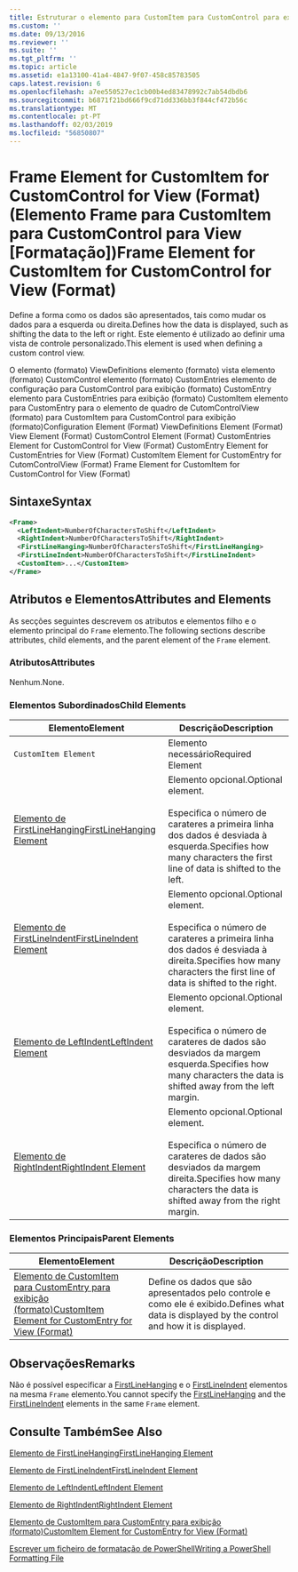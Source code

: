 ```yaml
---
title: Estruturar o elemento para CustomItem para CustomControl para exibição (formato) | Documentos da Microsoft
ms.custom: ''
ms.date: 09/13/2016
ms.reviewer: ''
ms.suite: ''
ms.tgt_pltfrm: ''
ms.topic: article
ms.assetid: e1a13100-41a4-4847-9f07-458c85783505
caps.latest.revision: 6
ms.openlocfilehash: a7ee550527ec1cb00b4ed83478992c7ab54dbdb6
ms.sourcegitcommit: b6871f21bd666f9cd71dd336bb3f844cf472b56c
ms.translationtype: MT
ms.contentlocale: pt-PT
ms.lasthandoff: 02/03/2019
ms.locfileid: "56850807"
---
```

# <a name="frame-element-for-customitem-for-customcontrol-for-view-format"></a><span data-ttu-id="5a889-102">Frame Element for CustomItem for CustomControl for View (Format) (Elemento Frame para CustomItem para CustomControl para View [Formatação])</span><span class="sxs-lookup"><span data-stu-id="5a889-102">Frame Element for CustomItem for CustomControl for View (Format)</span></span>

<span data-ttu-id="5a889-103">Define a forma como os dados são apresentados, tais como mudar os dados para a esquerda ou direita.</span><span class="sxs-lookup"><span data-stu-id="5a889-103">Defines how the data is displayed, such as shifting the data to the left or right.</span></span> <span data-ttu-id="5a889-104">Este elemento é utilizado ao definir uma vista de controle personalizado.</span><span class="sxs-lookup"><span data-stu-id="5a889-104">This element is used when defining a custom control view.</span></span>

<span data-ttu-id="5a889-105">O elemento (formato) ViewDefinitions elemento (formato) vista elemento (formato) CustomControl elemento (formato) CustomEntries elemento de configuração para CustomControl para exibição (formato) CustomEntry elemento para CustomEntries para exibição (formato) CustomItem elemento para CustomEntry para o elemento de quadro de CutomControlView (formato) para CustomItem para CustomControl para exibição (formato)</span><span class="sxs-lookup"><span data-stu-id="5a889-105">Configuration Element (Format) ViewDefinitions Element (Format) View Element (Format) CustomControl Element (Format) CustomEntries Element for CustomControl for View (Format) CustomEntry Element for CustomEntries for View (Format) CustomItem Element for CustomEntry for CutomControlView (Format) Frame Element for CustomItem for CustomControl for View (Format)</span></span>

## <a name="syntax"></a><span data-ttu-id="5a889-106">Sintaxe</span><span class="sxs-lookup"><span data-stu-id="5a889-106">Syntax</span></span>

```xml
<Frame>
  <LeftIndent>NumberOfCharactersToShift</LeftIndent>
  <RightIndent>NumberOfCharactersToShift</RightIndent>
  <FirstLineHanging>NumberOfCharactersToShift</FirstLineHanging>
  <FirstLineIndent>NumberOfCharactersToShift</FirstLineIndent>
  <CustomItem>...</CustomItem>
</Frame>
```

## <a name="attributes-and-elements"></a><span data-ttu-id="5a889-107">Atributos e Elementos</span><span class="sxs-lookup"><span data-stu-id="5a889-107">Attributes and Elements</span></span>

<span data-ttu-id="5a889-108">As secções seguintes descrevem os atributos e elementos filho e o elemento principal do `Frame` elemento.</span><span class="sxs-lookup"><span data-stu-id="5a889-108">The following sections describe attributes, child elements, and the parent element of the `Frame` element.</span></span>

### <a name="attributes"></a><span data-ttu-id="5a889-109">Atributos</span><span class="sxs-lookup"><span data-stu-id="5a889-109">Attributes</span></span>

<span data-ttu-id="5a889-110">Nenhum.</span><span class="sxs-lookup"><span data-stu-id="5a889-110">None.</span></span>

### <a name="child-elements"></a><span data-ttu-id="5a889-111">Elementos Subordinados</span><span class="sxs-lookup"><span data-stu-id="5a889-111">Child Elements</span></span>

|<span data-ttu-id="5a889-112">Elemento</span><span class="sxs-lookup"><span data-stu-id="5a889-112">Element</span></span>|<span data-ttu-id="5a889-113">Descrição</span><span class="sxs-lookup"><span data-stu-id="5a889-113">Description</span></span>|
|-------------|-----------------|
|`CustomItem Element`|<span data-ttu-id="5a889-114">Elemento necessário</span><span class="sxs-lookup"><span data-stu-id="5a889-114">Required Element</span></span>|
|[<span data-ttu-id="5a889-115">Elemento de FirstLineHanging</span><span class="sxs-lookup"><span data-stu-id="5a889-115">FirstLineHanging Element</span></span>](./firstlinehanging-element-for-frame-for-customcontrol-for-view-format.md)|<span data-ttu-id="5a889-116">Elemento opcional.</span><span class="sxs-lookup"><span data-stu-id="5a889-116">Optional element.</span></span><br /><br /> <span data-ttu-id="5a889-117">Especifica o número de carateres a primeira linha dos dados é desviada à esquerda.</span><span class="sxs-lookup"><span data-stu-id="5a889-117">Specifies how many characters the first line of data is shifted to the left.</span></span>|
|[<span data-ttu-id="5a889-118">Elemento de FirstLineIndent</span><span class="sxs-lookup"><span data-stu-id="5a889-118">FirstLineIndent Element</span></span>](./firstlineindent-element-for-frame-for-customcontrol-for-view-format.md)|<span data-ttu-id="5a889-119">Elemento opcional.</span><span class="sxs-lookup"><span data-stu-id="5a889-119">Optional element.</span></span><br /><br /> <span data-ttu-id="5a889-120">Especifica o número de carateres a primeira linha dos dados é desviada à direita.</span><span class="sxs-lookup"><span data-stu-id="5a889-120">Specifies how many characters the first line of data is shifted to the right.</span></span>|
|[<span data-ttu-id="5a889-121">Elemento de LeftIndent</span><span class="sxs-lookup"><span data-stu-id="5a889-121">LeftIndent Element</span></span>](./leftindent-element-for-frame-for-customcontrol-for-view-format.md)|<span data-ttu-id="5a889-122">Elemento opcional.</span><span class="sxs-lookup"><span data-stu-id="5a889-122">Optional element.</span></span><br /><br /> <span data-ttu-id="5a889-123">Especifica o número de carateres de dados são desviados da margem esquerda.</span><span class="sxs-lookup"><span data-stu-id="5a889-123">Specifies how many characters the data is shifted away from the left margin.</span></span>|
|[<span data-ttu-id="5a889-124">Elemento de RightIndent</span><span class="sxs-lookup"><span data-stu-id="5a889-124">RightIndent Element</span></span>](./rightindent-element-for-frame-for-customcontrol-for-view-format.md)|<span data-ttu-id="5a889-125">Elemento opcional.</span><span class="sxs-lookup"><span data-stu-id="5a889-125">Optional element.</span></span><br /><br /> <span data-ttu-id="5a889-126">Especifica o número de carateres de dados são desviados da margem direita.</span><span class="sxs-lookup"><span data-stu-id="5a889-126">Specifies how many characters the data is shifted away from the right margin.</span></span>|

### <a name="parent-elements"></a><span data-ttu-id="5a889-127">Elementos Principais</span><span class="sxs-lookup"><span data-stu-id="5a889-127">Parent Elements</span></span>

|<span data-ttu-id="5a889-128">Elemento</span><span class="sxs-lookup"><span data-stu-id="5a889-128">Element</span></span>|<span data-ttu-id="5a889-129">Descrição</span><span class="sxs-lookup"><span data-stu-id="5a889-129">Description</span></span>|
|-------------|-----------------|
|[<span data-ttu-id="5a889-130">Elemento de CustomItem para CustomEntry para exibição (formato)</span><span class="sxs-lookup"><span data-stu-id="5a889-130">CustomItem Element for CustomEntry for View (Format)</span></span>](./customitem-element-for-customentry-for-customcontrol-for-view-format.md)|<span data-ttu-id="5a889-131">Define os dados que são apresentados pelo controle e como ele é exibido.</span><span class="sxs-lookup"><span data-stu-id="5a889-131">Defines what data is displayed by the control and how it is displayed.</span></span>|

## <a name="remarks"></a><span data-ttu-id="5a889-132">Observações</span><span class="sxs-lookup"><span data-stu-id="5a889-132">Remarks</span></span>

<span data-ttu-id="5a889-133">Não é possível especificar a [FirstLineHanging](./firstlinehanging-element-for-frame-for-customcontrol-for-view-format.md) e o [FirstLineIndent](./firstlineindent-element-for-frame-for-customcontrol-for-view-format.md) elementos na mesma `Frame` elemento.</span><span class="sxs-lookup"><span data-stu-id="5a889-133">You cannot specify the [FirstLineHanging](./firstlinehanging-element-for-frame-for-customcontrol-for-view-format.md) and the [FirstLineIndent](./firstlineindent-element-for-frame-for-customcontrol-for-view-format.md) elements in the same `Frame` element.</span></span>

## <a name="see-also"></a><span data-ttu-id="5a889-134">Consulte Também</span><span class="sxs-lookup"><span data-stu-id="5a889-134">See Also</span></span>

[<span data-ttu-id="5a889-135">Elemento de FirstLineHanging</span><span class="sxs-lookup"><span data-stu-id="5a889-135">FirstLineHanging Element</span></span>](./firstlinehanging-element-for-frame-for-customcontrol-for-view-format.md)

[<span data-ttu-id="5a889-136">Elemento de FirstLineIndent</span><span class="sxs-lookup"><span data-stu-id="5a889-136">FirstLineIndent Element</span></span>](./firstlineindent-element-for-frame-for-customcontrol-for-view-format.md)

[<span data-ttu-id="5a889-137">Elemento de LeftIndent</span><span class="sxs-lookup"><span data-stu-id="5a889-137">LeftIndent Element</span></span>](./leftindent-element-for-frame-for-customcontrol-for-view-format.md)

[<span data-ttu-id="5a889-138">Elemento de RightIndent</span><span class="sxs-lookup"><span data-stu-id="5a889-138">RightIndent Element</span></span>](./rightindent-element-for-frame-for-customcontrol-for-view-format.md)

[<span data-ttu-id="5a889-139">Elemento de CustomItem para CustomEntry para exibição (formato)</span><span class="sxs-lookup"><span data-stu-id="5a889-139">CustomItem Element for CustomEntry for View (Format)</span></span>](./customitem-element-for-customentry-for-customcontrol-for-view-format.md)

[<span data-ttu-id="5a889-140">Escrever um ficheiro de formatação de PowerShell</span><span class="sxs-lookup"><span data-stu-id="5a889-140">Writing a PowerShell Formatting File</span></span>](./writing-a-powershell-formatting-file.md)
